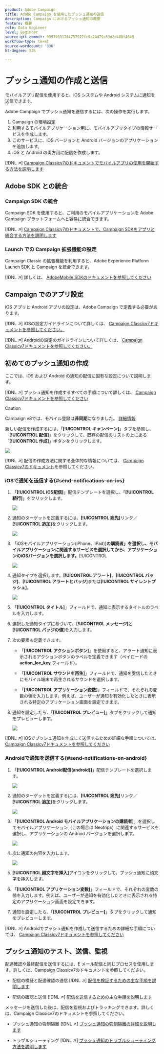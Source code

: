 ```yaml
---
product: Adobe Campaign
title: Adobe Campaign を使用したプッシュ通知の送信
description: Campaign におけるプッシュ通知の概要
feature: 概要
role: Data Engineer
level: Beginner
source-git-commit: 09979331284757527fc9a24479a53d2d488f4649
workflow-type: tm+mt
source-wordcount: '836'
ht-degree: 53%

---
```


# プッシュ通知の作成と送信

モバイルアプリ配信を使用すると、iOS システムや Android システムに通知を送信できます。

Adobe Campaign でプッシュ通知を送信するには、次の操作を実行します。

1. Campaign の環境設定
1. 利用するモバイルアプリケーション用に、モバイルアプリタイプの情報サービスを作成します。
1. このサービスに、iOS バージョンと Android バージョンのアプリケーションを追加します。
1. iOS と Android の両方用に配信を作成します。

[!DNL :arrow_upper_right:]  [Campaign Classicv7のドキュメントでモバイルアプリの使用を開始する方法を説明します](https://experienceleague.adobe.com/docs/campaign-classic/using/sending-messages/sending-push-notifications/about-mobile-app-channel.html?lang=ja)

## Adobe SDK との統合

### Campaign SDK の統合

Campaign SDK を使用すると、ご利用のモバイルアプリケーションを Adobe Campaign プラットフォームへと容易に統合できます。

[!DNL :arrow_upper_right:]  [Campaign Classicv7のドキュメントで、Campaign SDKをアプリと統合する方法を説明します](https://experienceleague.adobe.com/docs/campaign-classic/using/sending-messages/sending-push-notifications/integrating-campaign-sdk-into-the-mobile-application.html?lang=ja#loading-campaign-sdk)

### Launch での Campaign 拡張機能の設定

Campaign Classic の拡張機能を利用すると、Adobe Experience Platform Launch SDK と Campaign を統合できます。

[!DNL :arrow_upper_right:] 詳しくは、 [AdobeMobile SDKのドキュメントを参照してください](https://aep-sdks.gitbook.io/docs/using-mobile-extensions/adobe-campaignclassic)

## Campaign でのアプリ設定

iOS アプリと Android アプリの設定は、Adobe Campaign で定義する必要があります。

[!DNL :arrow_upper_right:] iOSの設定ガイドラインについて詳しくは、 [Campaign Classicv7ドキュメントを参照してください。](https://experienceleague.adobe.com/docs/campaign-classic/using/sending-messages/sending-push-notifications/configure-the-mobile-app/configuring-the-mobile-application.html?lang=ja#sending-messages)

[!DNL :arrow_upper_right:] Androidの設定のガイドラインについて詳しくは、 [Campaign Classicv7ドキュメントを参照してください。](https://experienceleague.adobe.com/docs/campaign-classic/using/sending-messages/sending-push-notifications/configure-the-mobile-app/configuring-the-mobile-application-android.html?lang=ja#sending-messages)

## 初めてのプッシュ通知の作成

ここでは、iOS および Android の通知の配信に固有な設定について説明します。

[!DNL :arrow_upper_right:] プッシュ通知を作成するすべての手順について詳しくは、 [Campaign Classicv7ドキュメントを参照してください](https://experienceleague.corp.adobe.com/docs/campaign-classic/using/sending-messages/sending-push-notifications/creating-notifications.html?lang=en)

>[!CAUTION]
>
>Campaign v8では、モバイル登録は&#x200B;**非同期**&#x200B;になりました。 [詳細情報](../dev/staging.md)

新しい配信を作成するには、「**[!UICONTROL キャンペーン]**」タブを参照し、「**[!UICONTROL 配信]**」をクリックして、既存の配信のリストの上にある「**[!UICONTROL 作成]**」ボタンをクリックします。

![](assets/delivery_step_1.png)

[!DNL :arrow_upper_right:] 配信の作成方法に関する全体的な情報については、 [Campaign Classicv7のドキュメント](https://experienceleague.adobe.com/docs/campaign-classic/using/sending-messages/key-steps-when-creating-a-delivery/steps-about-delivery-creation-steps.html?lang=ja#sending-messages)を参照してください。

### iOSで通知を送信する{#send-notifications-on-ios}

1. 「**[!UICONTROL iOS配信]**」配信テンプレートを選択し、「**[!UICONTROL 続行]**」をクリックします。

   ![](assets/push-template-ios.png)

1. 通知のターゲットを定義するには、**[!UICONTROL 宛先]**&#x200B;リンク／**[!UICONTROL 追加]**&#x200B;をクリックします。

   ![](assets/push-ios-select-target.png)

1. 「iOSモバイルアプリケーション(iPhone、iPad)]**の購読者」を選択し、モバイルアプリケーションに関連するサービスを選択してから、アプリケーションのiOSバージョンを選択します。**[!UICONTROL 

   ![](assets/push-ios-subscribers.png)

1. 通知タイプを選択します。**[!UICONTROL アラート]**、**[!UICONTROL バッジ]**、**[!UICONTROL アラートとバッジ]**&#x200B;または&#x200B;**[!UICONTROL サイレントプッシュ]**。

   ![](assets/push-ios-alert.png)

1. 「**[!UICONTROL タイトル]**」フィールドで、通知に表示するタイトルのラベルを入力します。

1. 選択した通知タイプに基づいて、**[!UICONTROL メッセージ]**&#x200B;と&#x200B;**[!UICONTROL バッジの値]**&#x200B;を入力します。

1. 次の要素も定義できます。

   * 「**[!UICONTROL アクションボタン]**」を使用すると、アラート通知に表示されるアクションボタンのラベルを定義できます（ペイロードの **action_loc_key** フィールド）。

   * 「**[!UICONTROL サウンドを再生]**」フィールドで、通知を受信したときにモバイル端末で再生されるサウンドを選択します。

   * 「**[!UICONTROL アプリケーション変数]**」フィールドで、それぞれの変数の値を入力します。例えば、ユーザーが通知を有効化したときに表示される特定のアプリケーション画面を設定できます。

1. 通知を設定したら、「**[!UICONTROL プレビュー]**」タブをクリックして通知をプレビューします。

   ![](assets/push-ios-preview.png)

[!DNL :arrow_upper_right:] iOSでプッシュ通知を作成して送信するための詳細な手順については、 [Campaign Classicv7ドキュメントを参照してください](https://experienceleague.adobe.com/docs/campaign-classic/using/sending-messages/sending-push-notifications/creating-notifications.html?lang=ja#sending-notifications-on-ios)

### Androidで通知を送信する{#send-notifications-on-android}

1. 「**[!UICONTROL Android配信(android)]**」配信テンプレートを選択します。

   ![](assets/push-template-android.png)

1. 通知のターゲットを定義するには、**[!UICONTROL 宛先]**&#x200B;リンク／**[!UICONTROL 追加]**&#x200B;をクリックします。

   ![](assets/push-android-select-target.png)

1. 「**[!UICONTROL Android モバイルアプリケーションの購読者]**」を選択してモバイルアプリケーション（この場合は Neotrips）に関連するサービスを選択し、アプリケーションの Android バージョンを選択します。

   ![](assets/push-ios-subscribers.png)

1. 次に通知の内容を入力します。

   ![](assets/push-android-content.png)

1. **[!UICONTROL 顔文字を挿入]**&#x200B;アイコンをクリックして、プッシュ通知に顔文字を挿入します。

1. 「**[!UICONTROL アプリケーション変数]**」フィールドで、それぞれの変数の値を入力します。例えば、ユーザーが通知を有効化したときに表示される特定のアプリケーション画面を設定できます。

1. 通知を設定したら、「**[!UICONTROL プレビュー]**」タブをクリックして通知をプレビューします。

   <!--![](assets/push-android-preview.png)-->

[!DNL :arrow_upper_right:] Androidでプッシュ通知を作成して送信するための詳細な手順については、  [Campaign Classicv7ドキュメントを参照してください](https://experienceleague.corp.adobe.com/docs/campaign-classic/using/sending-messages/sending-push-notifications/creating-notifications.html?lang=en#sending-notifications-on-android)

## プッシュ通知のテスト、送信、監視

配達確認や最終配信を送信するには、E メール配信と同じプロセスを使用します。詳しくは、Campaign Classicv7のドキュメントを参照してください。

* 配信の検証と配達確認の送信
   [!DNL :arrow_upper_right:] [配信を検証するための主な手順を説明します](https://experienceleague.adobe.com/docs/campaign-classic/using/sending-messages/key-steps-when-creating-a-delivery/steps-validating-the-delivery.html?lang=ja)

* 配信の確認と送信
   [!DNL :arrow_upper_right:] [配信を送信するための主な手順を説明します](https://experienceleague.corp.adobe.com/docs/campaign-classic/using/sending-messages/key-steps-when-creating-a-delivery/steps-sending-the-delivery.html?lang=en)

メッセージを送信した後は、配信を監視およびトラッキングできます。詳しくは、Campaign Classicv7のドキュメントを参照してください。

* プッシュ通知の強制隔離
   [!DNL :arrow_upper_right:] [プッシュ通知の強制隔離の詳細を説明します](https://experienceleague.corp.adobe.com/docs/campaign-classic/using/sending-messages/monitoring-deliveries/understanding-quarantine-management.html?lang=en#push-notification-quarantines)

* トラブルシューティング
   [!DNL :arrow_upper_right:] [プッシュ通知のトラブルシューティング方法を説明します](https://experienceleague.corp.adobe.com/docs/campaign-classic/using/sending-messages/sending-push-notifications/troubleshooting.html?lang=en)